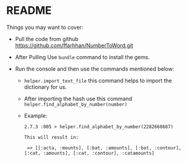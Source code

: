 # README

Things you may want to cover:

* Pull the code from github https://github.com/ffarhhan/NumberToWord.git

* After Pulling Use ```bundle``` command to install the gems.

* Run the console and then use the commands mentioned below: 


  * ```helper.import_text_file``` this command helps to import the dictionary for us.
  * After importing the hash use this command ```helper.find_alphabet_by_number(number)```
  * Example: 
        
        2.7.3 :005 > helper.find_alphabet_by_number(2282668687)
        
        This will result in:
        
         => [[:acta, :mounts], [:bat, :amounts], [:bat, :contour], [:cat, :amounts], [:cat, :contour], :catamounts]
